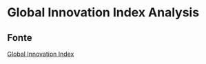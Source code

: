 # Global Innovation Index Analysis

## Fonte

<a href="https://www.globalinnovationindex.org/Home"> Global Innovation Index </a>
